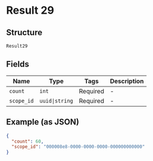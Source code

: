 
# Result 29

## Structure

`Result29`

## Fields

| Name | Type | Tags | Description |
|  --- | --- | --- | --- |
| `count` | `int` | Required | - |
| `scope_id` | `uuid\|string` | Required | - |

## Example (as JSON)

```json
{
  "count": 60,
  "scope_id": "000008e8-0000-0000-0000-000000000000"
}
```

